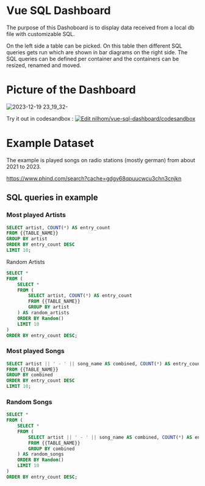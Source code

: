 # Vue SQL Dashboard
The purpose of this Dashoboard is to display data received from a local db file with customizable SQL.

On the left side a table can be picked. On this table then different SQL queries gets run which are shown in bar diagrams on the right side.
The SQL queries can be defined per container and the containers can be resized, renamed and moved.

# Picture of the Dashboard
![2023-12-19 23_19_32-](https://github.com/nilhom/vue-sql-dashboard/assets/106468650/4fed6877-0054-4006-905f-d5dbc24a3acd)

Try it out in codesandbox : [![Edit nilhom/vue-sql-dashboard/codesandbox](https://codesandbox.io/static/img/play-codesandbox.svg)](https://codesandbox.io/p/github/nilhom/vue-sql-dashboard/codesandbox?embed=1)

# Example Dataset

The example is played songs on radio stations (mostly german) from about 2021 to 2023.

https://www.phind.com/search?cache=gdgv68qpuucwcu3chn3cnjkn

## SQL queries in example

### Most played Artists

```SQL
SELECT artist, COUNT(*) AS entry_count
FROM {{TABLE_NAME}}
GROUP BY artist
ORDER BY entry_count DESC
LIMIT 10;
```

Random Artists

```SQL
SELECT *
FROM (
	SELECT *
	FROM (
		SELECT artist, COUNT(*) AS entry_count
		FROM {{TABLE_NAME}}
		GROUP BY artist
	) AS random_artists
	ORDER BY Random()
	LIMIT 10
)
ORDER BY entry_count DESC;
```

### Most played Songs 

```SQL
SELECT artist || ' - ' || song_name AS combined, COUNT(*) AS entry_count
FROM {{TABLE_NAME}}
GROUP BY combined
ORDER BY entry_count DESC
LIMIT 10;
```

### Random Songs

```SQL
SELECT *
FROM (
	SELECT *
	FROM (
		SELECT artist || ' - ' || song_name AS combined, COUNT(*) AS entry_count
		FROM {{TABLE_NAME}}
		GROUP BY combined
	) AS random_songs
	ORDER BY Random()
	LIMIT 10
)
ORDER BY entry_count DESC;
```

